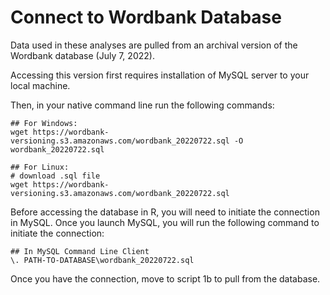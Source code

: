 Connect to Wordbank Database
================

Data used in these analyses are pulled from an archival version of the
Wordbank database (July 7, 2022).

Accessing this version first requires installation of MySQL server to
your local machine.

Then, in your native command line run the following commands:

``` text
## For Windows:
wget https://wordbank-versioning.s3.amazonaws.com/wordbank_20220722.sql -O wordbank_20220722.sql

## For Linux: 
# download .sql file
wget https://wordbank-versioning.s3.amazonaws.com/wordbank_20220722.sql
```

Before accessing the database in R, you will need to initiate the
connection in MySQL. Once you launch MySQL, you will run the following
command to initiate the connection:

``` text
## In MySQL Command Line Client
\. PATH-TO-DATABASE\wordbank_20220722.sql 
```

Once you have the connection, move to script 1b to pull from the
database.

